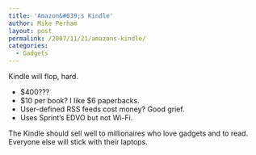 ```yaml
---
title: 'Amazon&#039;s Kindle'
author: Mike Perham
layout: post
permalink: /2007/11/21/amazons-kindle/
categories:
  - Gadgets
---
```

Kindle will flop, hard.

*   $400???
*   $10 per book? I like $6 paperbacks.
*   User-defined RSS feeds cost money? Good grief.
*   Uses Sprint&#8217;s EDVO but not Wi-Fi.

The Kindle should sell well to millionaires who love gadgets and to read. Everyone else will stick with their laptops.